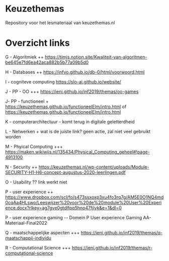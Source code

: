 # Keuzethemas
Repository voor het lesmateriaal van keuzethemas.nl

# Overzicht links



G - Algoritmiek	++	https://timjs.notion.site/Kwaliteit-van-algoritmen-be645e7fd6ea42aca882b5b77a09b5d0

H - Databases	++	https://infvo.github.io/db-0/html/voorwoord.html

I - cogniteve computing		https://slo-ai.github.io/website/ 

J - PP - OO	+++	https://ieni.github.io/inf2019/themas/oo-games

J- PP - functioneel	+	https://keuzethemas.github.io/functioneelElm/intro.html of https://keuzethemas.github.io/functioneelElm/intro.html

K - computerarchitectuur	-	komt terug in digitale geletterdheid

L - Netwerken	+ 	wat is de juiste link? geen actie, zal niet veel gebruikt worden

M - Phyical Computing	+++	https://maken.wikiwijs.nl/135434/Physical_Computing_geheel#!page-4913100

N - Security	++	https://keuzethemas.nl/wp-content/uploads/Module-SECURITY-H1-H6-concept-augustus-2020-leerlingen.pdf

O - Usability	??	link werkt niet

P - user experience	++	https://www.dropbox.com/scl/fo/s473ssxoxp3xu4fo3rq7g/AM5E0O1NQ4md0cqAa4HLswo/Leeswijzer%20voor%20de%20module%20User%20Experience.docx?rlkey=ag7gve0gtdlfpq5hno47fjlvk&e=1&dl=0

P - user experience gaming	--	Domein P User experience Gaming AA-Materiaal-Final2022

Q - maatschappelijke aspecten	+++	https://ieni.github.io/inf2019/themas/q-maatschappij-individu

R - Computational Science	+++	https://ieni.github.io/inf2019/themas/r-computational-science
